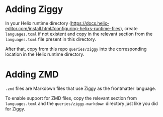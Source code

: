 # Adding Ziggy

In your Helix runtime directory (https://docs.helix-editor.com/install.html#configuring-helixs-runtime-files), create `languages.toml` if not existent and copy in the relevant section from the `languages.toml` file present in this directory.

After that, copy from this repo `queries/ziggy` into the corresponding location in the Helix runtime directory.

# Adding ZMD

`.zmd` files are Markdown files that use Ziggy as the frontmatter language.

To enable support for ZMD files, copy the relevant section from `languages.toml` and the `queries/ziggy-markdown` directory just like you did for Ziggy.
